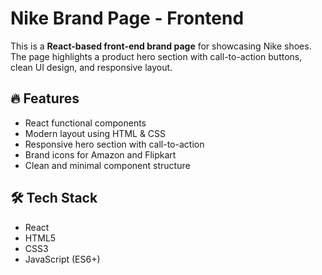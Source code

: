 # Nike Brand Page - Frontend

This is a **React-based front-end brand page** for showcasing Nike shoes. The page highlights a product hero section with call-to-action buttons, clean UI design, and responsive layout.

## 🔥 Features

- React functional components
- Modern layout using HTML & CSS
- Responsive hero section with call-to-action
- Brand icons for Amazon and Flipkart
- Clean and minimal component structure

## 🛠️ Tech Stack

- React
- HTML5
- CSS3
- JavaScript (ES6+)


